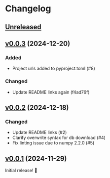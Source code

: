 # Changelog

## [Unreleased]

## [v0.0.3] (2024-12-20)

### Added

- Project urls added to pyproject.toml (#8)

### Changed

- Update README links again (f4ad76f)

## [v0.0.2] (2024-12-18)

### Changed

- Update README links (#2)
- Clarify overwrite syntax for db download (#4)
- Fix linting issue due to numpy 2.2.0 (#5)

## [v0.0.1] (2024-11-29)

Initial release! 🎉

[Unreleased]: https://github.com/scienceforamerica/scipeds/compare/v0.0.3...HEAD
[v0.0.3]: https://github.com/scienceforamerica/scipeds/compare/v0.0.2...v0.0.3
[v0.0.2]: https://github.com/scienceforamerica/scipeds/compare/v0.0.1...v0.0.2
[v0.0.1]: https://github.com/scienceforamerica/scipeds/releases/tag/v0.0.1